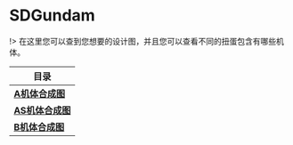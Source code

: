 # SDGundam

!> 在这里您可以查到您想要的设计图，并且您可以查看不同的扭蛋包含有哪些机体。

|**目录**|
|---------------|
|**[A机体合成图](/aji)**|
|**[AS机体合成图](/asji)**|
|**[B机体合成图](/bji)**|